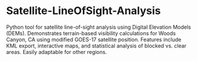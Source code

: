 # Satellite-LineOfSight-Analysis
Python tool for satellite line-of-sight analysis using Digital Elevation Models (DEMs). Demonstrates terrain-based visibility calculations for Woods Canyon, CA using modified GOES-17 satellite position. Features include KML export, interactive maps, and statistical analysis of blocked vs. clear areas. Easily adaptable for other regions.
